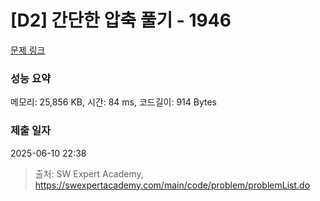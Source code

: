 # [D2] 간단한 압축 풀기 - 1946 

[문제 링크](https://swexpertacademy.com/main/code/problem/problemDetail.do?contestProbId=AV5PmkDKAOMDFAUq) 

### 성능 요약

메모리: 25,856 KB, 시간: 84 ms, 코드길이: 914 Bytes

### 제출 일자

2025-06-10 22:38



> 출처: SW Expert Academy, https://swexpertacademy.com/main/code/problem/problemList.do